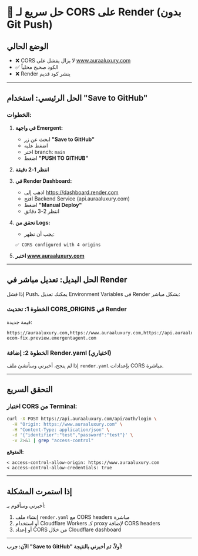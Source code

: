 # 🚨 حل سريع لـ CORS على Render (بدون Git Push)

## الوضع الحالي
- ❌ CORS لا يزال يفشل على www.auraaluxury.com
- ✅ الكود صحيح محلياً
- ❌ Render ينشر كود قديم

---

## الحل الرئيسي: استخدام "Save to GitHub"

### الخطوات:
1. **في واجهة Emergent:**
   - ابحث عن زر **"Save to GitHub"** 
   - اضغط عليه
   - اختر branch: `main`
   - اضغط **"PUSH TO GITHUB"**

2. **انتظر 1-2 دقيقة**

3. **في Render Dashboard:**
   - اذهب إلى https://dashboard.render.com
   - افتح Backend Service (api.auraaluxury.com)
   - اضغط **"Manual Deploy"**
   - انتظر 2-3 دقائق

4. **تحقق من Logs:**
   - يجب أن تظهر:
   ```
   ✅ CORS configured with 4 origins
   ```

5. **اختبر www.auraaluxury.com**

---

## الحل البديل: تعديل مباشر في Render

إذا فشل Push، يمكنك تعديل Environment Variables في Render بشكل مباشر:

### الخطوة 1: تحديث CORS_ORIGINS في Render
قيمة جديدة:
```
https://auraaluxury.com,https://www.auraaluxury.com,https://api.auraaluxury.com,https://auraa-ecom-fix.preview.emergentagent.com
```

### الخطوة 2: إضافة Render.yaml (اختياري)
إذا لم ينجح، أخبرني وسأنشئ ملف `render.yaml` بإعدادات CORS مباشرة.

---

## التحقق السريع

### اختبار CORS من Terminal:
```bash
curl -X POST https://api.auraaluxury.com/api/auth/login \
  -H "Origin: https://www.auraaluxury.com" \
  -H "Content-Type: application/json" \
  -d '{"identifier":"test","password":"test"}' \
  -v 2>&1 | grep "access-control"
```

**المتوقع:**
```
< access-control-allow-origin: https://www.auraaluxury.com
< access-control-allow-credentials: true
```

---

## إذا استمرت المشكلة

أخبرني وسأقوم بـ:
1. إنشاء ملف `render.yaml` مع CORS headers مباشرة
2. أو استخدام Cloudflare Workers كـ proxy لإضافة CORS headers
3. أو إعداد CORS من خلال Cloudflare dashboard

---

**الآن: جرب "Save to GitHub" أولاً، ثم أخبرني بالنتيجة!**
